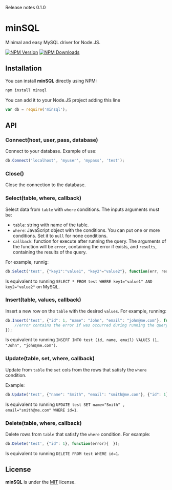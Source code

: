 Release notes 0.1.0

# minSQL

Minimal and easy MySQL driver for Node.JS.

[![NPM Version][npm-image]][npm-url]
[![NPM Downloads][downloads-image]][downloads-url]


## Installation

You can install **minSQL** directly using NPM:

```sh
npm install minsql
```

You can add it to your Node.JS project adding this line

```javascript
var db = require('minsql');
```

## API

### Connect(host, user, pass, database)

Connect to your database. Example of use:

```javascript
db.Connect('localhost', 'myuser', 'mypass', 'test');
```


### Close()

Close the connection to the database.


### Select(table, where, callback)

Select data from `table` with `where` conditions. The inputs arguments must be:

- `table`: string with name of the table.
- `where`: JavaScript object with the conditions. You can put one or more conditions. Set it to `null` for none conditions.
- `callback`: function for execute after running the query. The arguments of the function will be `error`, containing the error if exists, and `results`, containing the results of the query.

For example, runnig:

```javascript
db.Select('test', {"key1":"value1", "key2"="value2"}, function(err, results){});
```

Is equivalent to running `SELECT * FROM test WHERE key1="value1" AND key2="value2"` on MySQL.


### Insert(table, values, callback)

Insert a new row on the `table` with the desired `values`. For example, running:

```javascript
db.Insert('test', {"id": 1, "name": "John", "email": "john@me.com"}, function(error){
	//error contains the error if was occurred during running the query
});
```

Is equivalent to running `INSERT INTO test (id, name, email) VALUES (1, "John", "john@me.com")`.


### Update(table, set, where, callback)

Update from `table` the `set` cols from the rows that satisfy the `where` condition. 

Example:

```javascript
db.Update('test', {"name": "Smith", "email": "smith@me.com"}, {"id": 1}, function(error){ });
```

Is equivalent to running `UPDATE test SET name="Smith" , email="smith@me.com" WHERE id=1`.


### Delete(table, where, callback)

Delete rows from `table` that satisfy the `where` condition. For example:

```javascript
db.Delete('test', {"id": 1}, function(error){  });
```

Is equivalent to running `DELETE FROM test WHERE id=1`.




## License

**minSQL** is under the [MIT](LICENSE) license.



[npm-image]: https://img.shields.io/npm/v/minsql.svg
[npm-url]: https://npmjs.org/package/minsql
[downloads-image]: https://img.shields.io/npm/dm/minsql.svg
[downloads-url]: https://npmjs.org/package/minsql